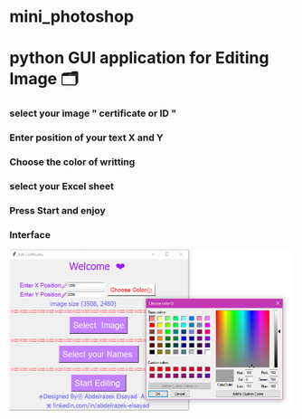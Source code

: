 # mini_photoshop

<h1> python GUI application for Editing Image  🗂 </h1>
<h3> select your image " certificate or ID " </h3>
<h3> Enter position of your text X and Y  </h3>
<h3> Choose the color of writting  </h3>
<h3> select your Excel sheet  </h3>
<h3> Press Start and enjoy  </h3>
<h3> Interface </h3>
<img  src="https://github.com/3bdelrazek/mini_photoshop/blob/main/program.png" >
